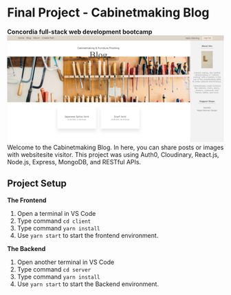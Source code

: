 # Final Project - Cabinetmaking Blog
**Concordia full-stack web development bootcamp**
![This is an Project Homepage](/client/src/assets/Cabinetmaking%20Blog_home%20page.png)
Welcome to the Cabinetmaking Blog. In here, you can share posts or images with websitesite visitor.
This project was using Auth0, Cloudinary, React.js, Node.js, Express, MongoDB, and RESTful APIs.

## Project Setup
**The Frontend**
1. Open a terminal in VS Code
2. Type command `cd client`
3. Type command `yarn install`
4. Use `yarn start` to start the frontend environment.

**The Backend**
1. Open another terminal in VS Code
2. Type command `cd server`
3. Type command `yarn install`
4. Use `yarn start` to start the Backend environment.

